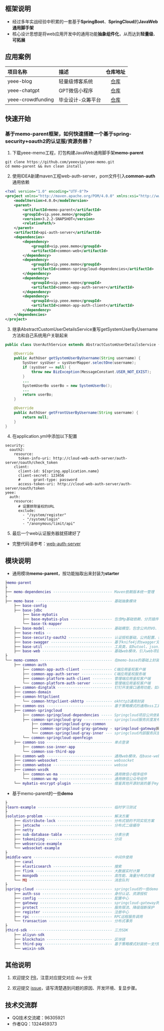 ## 框架说明

- 经过多年实战经验中积累的一套基于**SpringBoot**、**SpringCloud**的**JavaWeb通用脚手架**
- 核心设计思想是将web应用开发中的通用功能**抽象组件化**，从而达到**轻量级**、**可拓展**

## 应用案例

| 项目名称      | 描述                                                                   |                          仓库地址                          |
|:----------|:---------------------------------------------------------------------|:------------------------------------------------------:|
| yeee-blog | 轻量级博客系统         |     [仓库](https://gitee.com/yeeevip/yeee-blog.git)     |     
| yeee-chatgpt | GPT微信小程序            |    [仓库](https://gitee.com/yeeevip/yeee-chatgpt.git)    |    
| yeee-crowdfunding | 毕业设计-众筹平台   | [仓库](https://gitee.com/yeeevip/yeee-crowdfunding.git) |

## 快速开始

### 基于**memo-parent**框架，如何快速搭建一个基于spring-security+oauth2的认证服/资源务器？

1. 下载yeee-memo工程，打包构建JavaWeb通用脚手架**memo-parent**

```
git clone https://github.com/yeeevip/yeee-memo.git
cd memo-parent && mvn clean install
```

2. 使用IDEA新建maven工程web-auth-server，pom文件引入**common-auth**通用依赖

```xml
<?xml version="1.0" encoding="UTF-8"?>
<project xmlns="http://maven.apache.org/POM/4.0.0" xmlns:xsi="http://www.w3.org/2001/XMLSchema-instance" xsi:schemaLocation="http://maven.apache.org/POM/4.0.0 http://maven.apache.org/xsd/maven-4.0.0.xsd">
    <modelVersion>4.0.0</modelVersion>
    <parent>
        <artifactId>memo-parent</artifactId>
        <groupId>vip.yeee.memo</groupId>
        <version>3.2.2-SNAPSHOT</version>
        <relativePath/>
    </parent>
    <artifactId>api-auth-server</artifactId>
    <dependencies>
        <dependency>
            <groupId>vip.yeee.memo</groupId>
            <artifactId>common-web</artifactId>
        </dependency>
        <dependency>
            <groupId>vip.yeee.memo</groupId>
            <artifactId>common-springcloud-dependencies</artifactId>
        </dependency>
        <dependency>
            <groupId>vip.yeee.memo</groupId>
            <artifactId>common-app-auth-server</artifactId>
        </dependency>
        <dependency>
            <groupId>vip.yeee.memo</groupId>
            <artifactId>common-app-auth-client</artifactId>
        </dependency>
    </dependencies>
</project>
```

3. 继承AbstractCustomUserDetailsService重写getSystemUserByUsername方法和自己系统用户关联起来

```java
public class UserAuthService extends AbstractCustomUserDetailsService {
    
    @Override
    public AuthUser getSystemUserByUsername(String username) {
        SysUser sysUser = sysUserMapper.selectOne(username);
        if (sysUser == null) {
            throw new BizException(MessageConstant.USER_NOT_EXIST);
        }
        ...
        SystemUserBo userBo = new SystemUserBo();
        ...
        return userBo;
    }

    @Override
    public AuthUser getFrontUserByUsername(String username) {
        return null;
    }
}
```

4. 在application.yml中添加以下配置

```
security:
  oauth2:
    resource:
      token-info-uri: http://cloud-web-auth-server/auth-server/oauth/check_token
    client:
      client-id: ${spring.application.name}
      client-secret: 123456
      #      grant-type: password
      access-token-uri: http://cloud-web-auth-server/auth-server/oauth/token
yeee:
  auth:
    resource:
      # 设置排除鉴权的URL
      exclude:
        - "/system/register"
        - "/system/login"
        - "/anonymous/limit/api"
```

5. 最后一个web认证服务器就搭建好了

- 完整代码请参考：[web-auth-server](https://gitee.com/yeeevip/yeee-memo/tree/master/spring-cloud/auth-sso/web-auth-server)

## 模块说明

- 通用模块**memo-parent**，按功能抽取出来封装为**starter**

```lua
├memo-parent
├
├── memo-dependencies --------------------------- Maven依赖版本统一管理
├
├── memo-base ----------------------------------- 基础抽象模块
    ├── base-config
    ├── base-jdbc
        ├── base-mybatis  
        ├── base-mybatis-plus ------------------- 包含Mp基础依赖、分页插件、字段填充
        └── base-tk-mapper
    ├── base-model ------------------------------ 基础模型，包含公共的VO、异常类、注解类
    ├── base-redis -- 
    ├── base-security-oauth2 -------------------- 认证授权基础，公共配置、依赖、常亮等
    ├── base-swagger ---------------------------- 基于knife4j的swagger文档框架，只需要引入依赖添加配置即可使用
    ├── base-util ------------------------------- 工具类，如hutool、json工具、guava等
    ├── base-web -------------------------------- 基础web模块，引入web项目必须的springboot-web-starter、校验、监控等
├    
└── memo-common --------------------------------- 在memo-base的基础上封装的*通用模块*
    ├── common-auth 
        ├── common-app-auth-client -------------- C端应用鉴权客户端
        ├── common-app-auth-server -------------- C端应用鉴权服务端
        ├── common-platform-auth-client --------- 管理端应用鉴权客户端
        └── common-platform-auth-server --------- 管理端应用鉴权客户端
    ├── common-dingtalk ------------------------- 钉钉开发接口通用功能，如聊天机器人通知等 
    ├── common-domain
    ├── common-httpclient
        └── common-httpclient-okhttp ------------ okhttp3通用封装
    ├── common-oss ------------------------------ 基于策略模式的通用oss工具组件封装，如ali、七牛云等
    ├── common-springcloud 
        ├── common-springcloud-dependencies ----- Springcloud项目公共依赖，如服务配置、服务注册、负载均衡、限流熔断等
        ├── common-springcloud-gray ------------- springcloud服务灰度发布组件
            ├── common-springcloud-gray-common 
            ├── common-springcloud-gray-gateway - springcloud-gateway灰度发布依赖
            └── common-springcloud-gray-inner --- springcloud内部服务灰度发布依赖
        └── common-springcloud-openfeign
    ├── common-sso ------------------------------ 单点登录
        ├── common-sso-inner-app 
        └── common-sso-third-app
    ├── common-web ------------------------------ 通用web模块，在base-web基础上加入jdbc、swagger等，较完整的web-starter
    ├── common-websocket ------------------------ websocket 
    ├── common-websse --------------------------- websse
    ├── common-wxsdk
        ├── common-wx-ma ------------------------ 通用微信小程序组件
        └── common-wx-mp ------------------------ 通用微信公众号组件
    └── mybatis-encrypt-plugin ------------------ 借鉴其他开源封装的基于mybatis的数据库字段脱敏组件
```

- 基于memo-parent的一些**demo**

```lua
├ 
├learn-example ---------------------------------- 临时学习测试
├
├solution-problem ------------------------------- 解决方案
    ├── distribute-lock ------------------------- 分布式锁的不同实现方案
    ├── jetcache -------------------------------- 分布式二级缓存
    ├── netty
    ├── sub-database-table ---------------------- 分表分表
    ├── tokenizing ------------------------------ 分词
    ├── webservice-example 
    └── websocket-example
├ 
├middle-ware ------------------------------------ 中间件使用
    ├── canal
    ├── elasticsearch --------------------------- 搜索
    ├── flink ----------------------------------- 大数据实时计算
    ├── mongodb --------------------------------- 高性能、海量分布式存储
    └── MQ -------------------------------------- 消息队列
├ 
├spring-cloud ----------------------------------- springcloud的一些demo
    ├── auth-sso -------------------------------- 身份认证、资源授权
    ├── config ---------------------------------- 配置中心
    ├── gateway --------------------------------- springcloud-gateway网关
    ├── protect --------------------------------- 服务限流、降级熔断保护
    ├── register -------------------------------- 注册中心
    ├── rpc ------------------------------------- RPC远程服务调用
    └── transaction ----------------------------- 分布式事务
├ 
├third-sdk -------------------------------------- 三方SDK
    ├── aliyun-sdk
    ├── blockchain ------------------------------ 区块链
    ├── third-pay ------------------------------- 基于策略模式封装统一支付DEMo，包含微信、支付宝各种支付方式的统一处理
    └── weixin-sdk
```

## 其他说明

1. 欢迎提交 [PR](https://www.yeee.vip)，注意对应提交对应 `dev` 分支

2. 欢迎提交 [issue](https://github.com/yeeevip/yeee-memo/issues)，请写清楚遇到问题的原因、开发环境、复显步骤。

## 技术交流群

- QQ技术交流裙：96305921
- 作者QQ：1324459373
